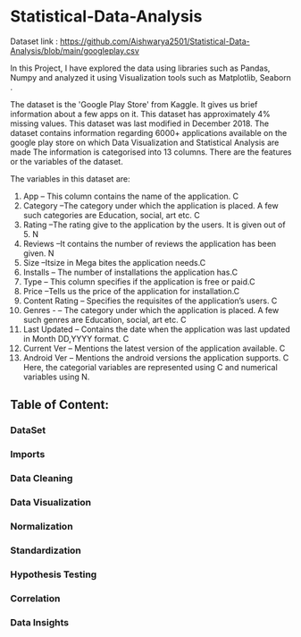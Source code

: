 # Statistical-Data-Analysis
 Dataset link : https://github.com/Aishwarya2501/Statistical-Data-Analysis/blob/main/googleplay.csv
 
 In this Project, I have explored the data using libraries such as Pandas, Numpy and analyzed it using Visualization tools such as Matplotlib, Seaborn .
 
The dataset is the 'Google Play Store' from Kaggle. It gives us brief information about a few apps on it. This dataset has approximately 4% missing values. This dataset was last modified in December 2018. The dataset contains information regarding 6000+ applications available on the google play store on which Data Visualization and Statistical Analysis are made  The information is categorised into 13 columns. There are the features or the variables of the dataset.

The variables in this dataset are:

1.	App – This column contains the name of the application. C
2.	Category –The category under which the application is placed. A few such categories are Education, social, art etc. C
3.	Rating –The rating give to the application by the users. It is given out of 5. N
4.	Reviews –It contains the number of reviews the application has been given. N
5.	Size –Itsize in Mega bites the application needs.C
6.	Installs – The number of installations the application has.C
7.	Type – This column specifies if the application is free or paid.C
8.	Price –Tells us the price of the application for installation.C
9.	Content Rating – Specifies the requisites of the application’s users. C
 
10.	Genres - – The category under which the application is placed. A few such genres are Education, social, art etc. C
11.	Last Updated – Contains the date when the application was last updated in Month DD,YYYY format. C
12.	Current Ver – Mentions the latest version of the application available. C
13.	Android Ver – Mentions the android versions the application supports. C
Here, the categorial variables are represented using C and numerical variables using N.


## Table of Content:
### DataSet
### Imports
### Data Cleaning
### Data Visualization
### Normalization
### Standardization
### Hypothesis Testing
### Correlation
### Data Insights
